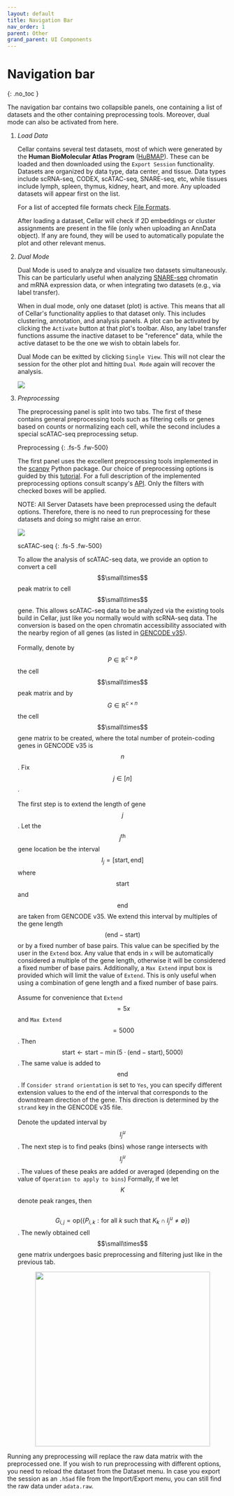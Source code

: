 ```yaml
---
layout: default
title: Navigation Bar
nav_order: 1
parent: Other
grand_parent: UI Components
---
```


<style type="text/css">
  .center {
    display: block;
    margin-left: auto;
    margin-right: auto;
}
</style>

<script type="text/x-mathjax-config">
    MathJax.Hub.Config({
    TeX: { equationNumbers: { autoNumber: "AMS" } }
    });
</script>
<script type="text/javascript" async src="http://cdn.mathjax.org/mathjax/latest/MathJax.js?config=TeX-AMS-MML_HTMLorMML"></script>


# Navigation bar
{: .no_toc }

The navigation bar contains two collapsible panels, one containing a list
of datasets and the other containing preprocessing tools. Moreover,
dual mode can also be activated from here.

<div class="code-example" markdown="1">

1. *Load Data*

    Cellar contains several test datasets, most of which were generated by the
    **Human BioMolecular Atlas Program**
    ([HuBMAP](https://hubmapconsortium.org/)). These can be loaded and
    then downloaded using the `Export Session` functionality.
    Datasets are organized by data type, data center, and tissue.
    Data types include scRNA-seq, CODEX, scATAC-seq, SNARE-seq, etc,
    while tissues include lymph, spleen, thymus, kidney, heart, and more.
    Any uploaded datasets will appear first on the list.

    For a list of accepted file formats check [File Formats](/docs/file-formats).

    After loading a dataset, Cellar will check if 2D embeddings or cluster
    assignments are present in the file (only when uploading an AnnData object).
    If any are found, they will be used to automatically populate the plot and other
    relevant menus.

2. *Dual Mode*

    Dual Mode is used to analyze and visualize two datasets
    simultaneously. This can be particularly useful when analyzing
    [SNARE-seq](https://www.nature.com/articles/s41587-019-0290-0)
    chromatin and mRNA expression data, or when integrating two datasets
    (e.g., via label transfer).

    When in dual mode, only one dataset (plot) is active. This means that
    all of Cellar's functionality applies to that dataset only. This includes
    clustering, annotation, and analysis panels. A plot can be activated
    by clicking the `Activate` button at that plot's
    toolbar. Also, any label transfer functions assume the inactive dataset
    to be "reference" data, while the active dataset to be the one we wish
    to obtain labels for.

    Dual Mode can be exitted by clicking `Single View`. This will not
    clear the session for the other plot and hitting `Dual Mode` again will
    recover the analysis.

    <img src="/images/dual-mode.png" class="center"/>

3. *Preprocessing*

    The preprocessing panel is split into two tabs. The first of these
    contains general preprocessing tools such as filtering cells or genes
    based on counts or normalizing each cell, while the second includes
    a special scATAC-seq preprocessing setup.

    Preprocessing
    {: .fs-5 .fw-500}

    The first panel uses the excellent preprocessing
    tools implemented in the [scanpy](https://scanpy.readthedocs.io/en/stable/)
    Python package. Our choice of preprocessing options is guided by this
    [tutorial](https://scanpy-tutorials.readthedocs.io/en/latest/pbmc3k.html).
    For a full description of the implemented preprocessing options consult scanpy's
    [API](https://scanpy.readthedocs.io/en/stable/api.html#module-scanpy.pp).
    Only the filters with checked boxes will be applied.

    NOTE: All Server Datasets have
    been preprocessed using the default options. Therefore, there is no need to
    run preprocessing for these datasets and doing so might raise an error.

    <img src="/images/prep.png" class="center"/>

    scATAC-seq
    {: .fs-5 .fw-500}

    To allow the analysis of scATAC-seq data, we provide an option to convert
    a cell $$\small\times$$ peak matrix to cell $$\small\times$$ gene.
    This allows scATAC-seq data to be analyzed via the existing tools
    build in Cellar, just like you normally would with scRNA-seq data.
    The conversion is based on the open chromatin accessibility associated
    with the nearby region of all genes (as listed in
    [GENCODE v35](https://www.gencodegenes.org/human/release_35.html)).<br><br>
    Formally, denote by $$P\in\mathbb{R}^{c\times p}$$ the
    cell $$\small\times$$ peak matrix and by $$G\in\mathbb{R}^{c\times n}$$ the
    cell $$\small\times$$ gene matrix to be created, where the total number of
    protein-coding genes in GENCODE v35 is $$n$$. Fix $$j\in[n]$$. <br><br>
    The first step is to extend the length of gene $$j$$. Let the
    $$j^{\text{th}}$$ gene location be the interval
    $$I_j=[\text{start}, \text{end}]$$ where $$\text{start}$$ and $$\text{end}$$
    are taken from GENCODE v35. We extend this interval by multiples of the
    gene length $$(\text{end} - \text{start})$$ or by a fixed number of base
    pairs. This value can be specified by the user in the
    `Extend` box. Any value that ends in `x` will
    be automatically considered a multiple of the gene length, otherwise
    it will be considered a fixed number of base pairs. Additionally, a
    `Max Extend` input box is provided which will limit
    the value of `Extend`. This is only useful when
    using a combination of gene length and a fixed number of base pairs. <br><br>
    Assume for convenience that `Extend`$$=5x$$ and
    `Max Extend`$$=5000$$. Then
    $$\text{start} \leftarrow \text{start} - \min(5\cdot(\text{end} -
    \text{start}), 5000)$$. The same value is added to $$\text{end}$$.
    If `Consider strand orientation` is set to `Yes`,
    you can specify different extension values to the end of the interval that
    corresponds to the downstream direction of the gene. This direction is
    determined by the `strand` key in the GENCODE v35 file. <br><br>
    Denote the updated interval by $$I_j^u$$. The next step is to find peaks
    (bins) whose range intersects with $$I_j^u$$. The values of these peaks
    are added or averaged (depending on the value of
    `Operation to apply to bins`) Formally, if we let
    $$K$$ denote peak ranges, then<br><br>
    $$G_{i, j} = \text{op}(\{P_{i, k}: \text{for all } k \text{ such that } K_k
    \cap I_j^u \neq \emptyset\})$$.
    The newly obtained cell $$\small\times$$ gene matrix undergoes basic
    preprocessing and filtering just like in the previous tab.

    <img src="/images/atac-prep.png" width="400" class="center"/>
</div>

Running any preprocessing
will replace the raw data matrix with the preprocessed one.
If you wish to run preprocessing with different options, you need
to reload the dataset from the Dataset menu.
In case you export the session as an `.h5ad`
file from the Import/Export menu, you can still find the raw data under
`adata.raw`.



<!-- <img src="/images/enrich.png" class="center"/> -->